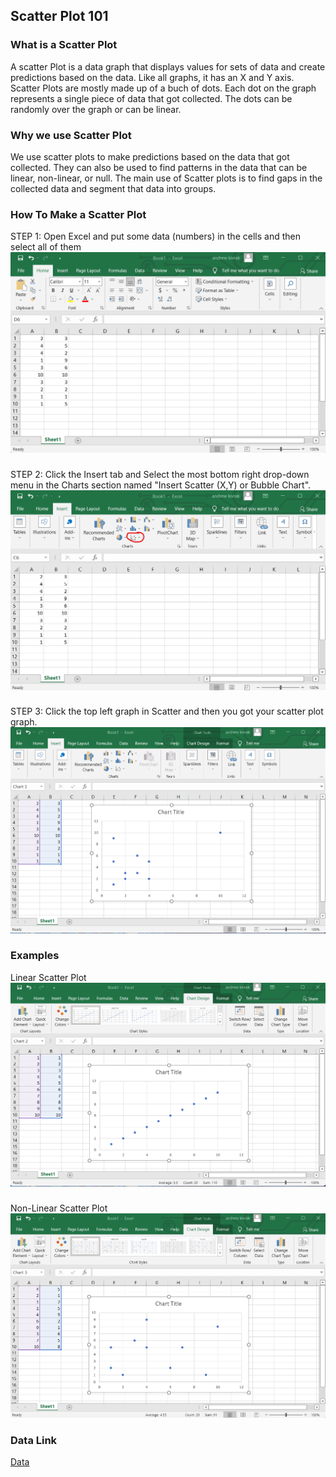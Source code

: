 ## Scatter Plot 101
### What is a Scatter Plot
A scatter Plot is a data graph that displays values for sets of data and create predictions based on the data. Like all graphs, it has an X and Y axis. Scatter Plots are mostly made up of a buch of dots. Each dot on the graph represents a single piece of data that got collected. The dots can be randomly over the graph or can be linear. 
### Why we use Scatter Plot
We use scatter plots to make predictions based on the data that got collected. They can also be used to find patterns in the data that can be linear, non-linear, or null. The main use of Scatter plots is to find gaps in the collected data and segment that data into groups.
### How To Make a Scatter Plot
STEP 1: Open Excel and put some data (numbers) in the cells and then select all of them
![STEP 1](STEP1.png)
###
STEP 2: Click the Insert tab and Select the most bottom right drop-down menu in the Charts section named "Insert Scatter (X,Y) or Bubble Chart".
![STEP 2](STEP2.png)
###
STEP 3: Click the top left graph in Scatter and then you got your scatter plot graph.
![STEP 3](STEP3.png)
### Examples
Linear Scatter Plot
![Linear](Linear.png)
###
Non-Linear Scatter Plot
![Non-Linear](Non-Linear.png)
###  Data Link
[Data](https://onedrive.live.com/edit.aspx?resid=FC3779D4D6DCEC64!77887&ithint=file%2cxlsx)
